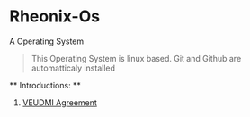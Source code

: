 # Rheonix-Os

A Operating System


> This Operating System is linux based. Git and Github are automatticaly installed

** Introductions: **
1. [VEUDMI Agreement](https://kernelccom.wordpress.com/veudmi-agreement/)
